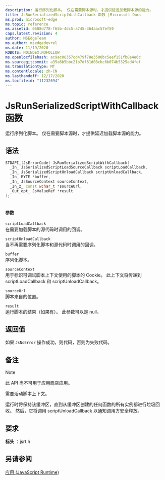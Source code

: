 ```yaml
---
description: 运行序列化脚本。 仅在需要脚本源时，才提供延迟加载脚本源的能力。
title: JsRunSerializedScriptWithCallback 函数 |Microsoft Docs
ms.prod: microsoft-edge
ms.topic: reference
ms.assetid: 0608d778-f65b-4dc5-a745-364aac57ef59
caps.latest.revision: 4
author: MSEdgeTeam
ms.author: msedgedevrel
ms.date: 11/19/2020
ROBOTS: NOINDEX,NOFOLLOW
ms.openlocfilehash: ac9ac08357cd479f78e3500bc5eef151fb8e4e6c
ms.sourcegitcommit: a35a6b5bbc21b7df61d08cbc6b074b5325ad4fef
ms.translationtype: MT
ms.contentlocale: zh-CN
ms.lasthandoff: 12/17/2020
ms.locfileid: "11232694"
---
```

# JsRunSerializedScriptWithCallback 函数

运行序列化脚本。 仅在需要脚本源时，才提供延迟加载脚本源的能力。  
  
## 语法  
  
```cpp  
STDAPI_(JsErrorCode) JsRunSerializedScriptWithCallback(  
  _In_ JsSerializedScriptLoadSourceCallback scriptLoadCallback,  
  _In_ JsSerializedScriptUnloadCallback scriptUnloadCallback,  
  _In_ BYTE *buffer,  
  _In_ JsSourceContext sourceContext,  
  _In_z_ const wchar_t *sourceUrl,  
  _Out_opt_ JsValueRef *result  
);  
  
```  
  
#### 参数  
 `scriptLoadCallback`  
 在需要加载脚本的源代码时调用的回调。  
  
 `scriptUnloadCallback`  
 当不再需要序列化脚本和源代码时调用的回调。  
  
 `buffer`  
 序列化脚本。  
  
 `sourceContext`  
 用于标识可调试脚本上下文使用的脚本的 Cookie。     此上下文将传递到 scriptLoadCallback 和 scriptUnloadCallback。  
  
 `sourceUrl`  
 脚本来自的位置。  
  
 `result`  
 运行脚本的结果（如果有）。 此参数可以是 null。  
  
## 返回值  
 如果 `JsNoError` 操作成功，则代码，否则为失败代码。  
  
## 备注  
  
> [!NOTE]
>  此 API 尚不可用于应用商店应用。  
  
 需要活动脚本上下文。  
  
 运行时将保持该缓冲区，直到从缓冲区创建的任何函数的所有实例都进行垃圾回收。  然后，它将调用 scriptUnloadCallback 以通知调用方安全释放。  
  
## 要求  
 **标头** ：jsrt.h  
  
## 另请参阅  
 [应用 (JavaScript Runtime)](../chakra-hosting/reference-javascript-runtime.md)
